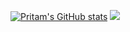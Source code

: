 [![Pritam's GitHub stats](https://github-readme-stats.vercel.app/api?username=4ritam&count_private=true&show_icons=true&theme=transparent)](https://github.com/4ritam/github-readme-stats)
<picture>
<source
  srcset="https://github-readme-stats.vercel.app/api?username=4ritam&show_icons=true&theme=dark"
  media="(prefers-color-scheme: dark)"
/>
<source
  srcset="https://github-readme-stats.vercel.app/api?username=4ritam&show_icons=true"
  media="(prefers-color-scheme: light), (prefers-color-scheme: no-preference)"
/>
<img src="https://github-readme-stats.vercel.app/api?username=4ritam&show_icons=true" />
</picture>
